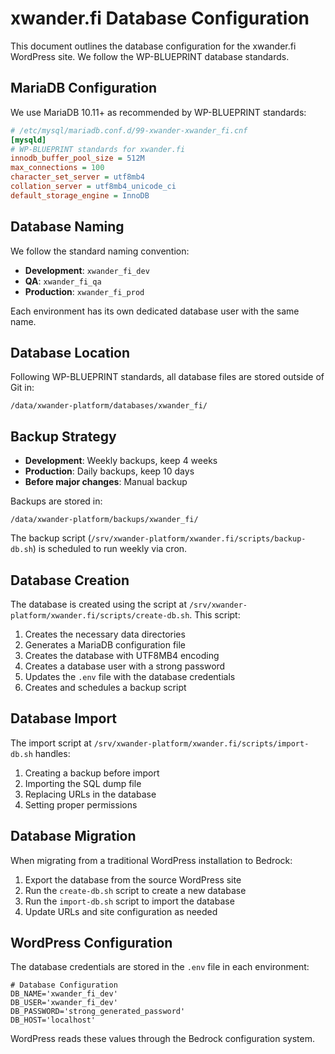 # xwander.fi Database Configuration

This document outlines the database configuration for the xwander.fi WordPress site. We follow the WP-BLUEPRINT database standards.

## MariaDB Configuration

We use MariaDB 10.11+ as recommended by WP-BLUEPRINT standards:

```ini
# /etc/mysql/mariadb.conf.d/99-xwander-xwander_fi.cnf
[mysqld]
# WP-BLUEPRINT standards for xwander.fi
innodb_buffer_pool_size = 512M
max_connections = 100
character_set_server = utf8mb4
collation_server = utf8mb4_unicode_ci
default_storage_engine = InnoDB
```

## Database Naming

We follow the standard naming convention:

- **Development**: `xwander_fi_dev`
- **QA**: `xwander_fi_qa`
- **Production**: `xwander_fi_prod`

Each environment has its own dedicated database user with the same name.

## Database Location

Following WP-BLUEPRINT standards, all database files are stored outside of Git in:

```
/data/xwander-platform/databases/xwander_fi/
```

## Backup Strategy

- **Development**: Weekly backups, keep 4 weeks
- **Production**: Daily backups, keep 10 days
- **Before major changes**: Manual backup

Backups are stored in:

```
/data/xwander-platform/backups/xwander_fi/
```

The backup script (`/srv/xwander-platform/xwander.fi/scripts/backup-db.sh`) is scheduled to run weekly via cron.

## Database Creation

The database is created using the script at `/srv/xwander-platform/xwander.fi/scripts/create-db.sh`. This script:

1. Creates the necessary data directories
2. Generates a MariaDB configuration file
3. Creates the database with UTF8MB4 encoding
4. Creates a database user with a strong password
5. Updates the `.env` file with the database credentials
6. Creates and schedules a backup script

## Database Import

The import script at `/srv/xwander-platform/xwander.fi/scripts/import-db.sh` handles:

1. Creating a backup before import
2. Importing the SQL dump file
3. Replacing URLs in the database
4. Setting proper permissions

## Database Migration

When migrating from a traditional WordPress installation to Bedrock:

1. Export the database from the source WordPress site
2. Run the `create-db.sh` script to create a new database
3. Run the `import-db.sh` script to import the database
4. Update URLs and site configuration as needed

## WordPress Configuration

The database credentials are stored in the `.env` file in each environment:

```
# Database Configuration
DB_NAME='xwander_fi_dev'
DB_USER='xwander_fi_dev'
DB_PASSWORD='strong_generated_password'
DB_HOST='localhost'
```

WordPress reads these values through the Bedrock configuration system.